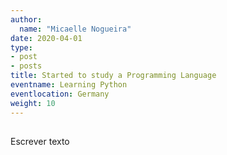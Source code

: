 ```yaml
---
author:
  name: "Micaelle Nogueira"
date: 2020-04-01
type:
- post
- posts
title: Started to study a Programming Language
eventname: Learning Python
eventlocation: Germany
weight: 10
---
```


## 

Escrever texto